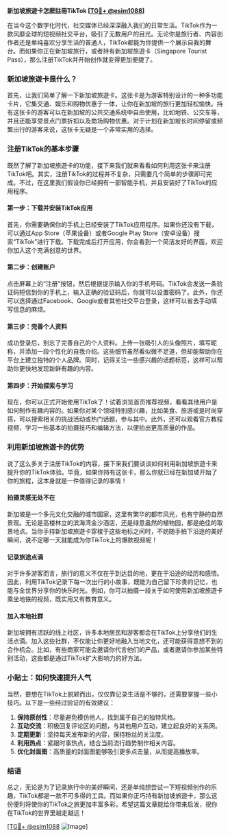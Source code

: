 **新加坡旅遊卡怎麽註冊TikTok [[TG💪+ @esim1088](https://t.me/s/esim1088)]**

在当今这个数字化时代，社交媒体已经深深融入我们的日常生活。TikTok作为一款风靡全球的短视频社交平台，吸引了无数用户的目光。无论你是旅行者、内容创作者还是单纯喜欢分享生活的普通人，TikTok都能为你提供一个展示自我的舞台。而如果你正在新加坡旅行，或者持有新加坡旅遊卡（Singapore Tourist Pass），那么注册TikTok并开始创作就变得更加便捷了。

### 新加坡旅遊卡是什么？

首先，让我们简单了解一下新加坡旅遊卡。这张卡是为游客特别设计的一种多功能卡片，它集交通、娱乐和购物优惠于一体，让你在新加坡的旅行更加轻松愉快。持有这张卡的游客可以在新加坡的公共交通系统中自由使用，比如地铁、公交车等，并且还能享受景点门票折扣以及商场购物优惠。对于计划在新加坡长时间停留或频繁出行的游客来说，这张卡无疑是一个非常实用的选择。

### 注册TikTok的基本步骤

既然了解了新加坡旅遊卡的功能，接下来我们就来看看如何利用这张卡来注册TikTok吧。其实，注册TikTok的过程并不复杂，只需要几个简单的步骤即可完成。不过，在这里我们假设你已经拥有一部智能手机，并且安装好了TikTok的应用程序。

#### 第一步：下载并安装TikTok应用

首先，你需要确保你的手机上已经安装了TikTok应用程序。如果你还没有下载，可以通过App Store（苹果设备）或者Google Play Store（安卓设备）搜索“TikTok”进行下载。下载完成后打开应用，你会看到一个简洁友好的界面，欢迎你加入这个充满创意的世界。

#### 第二步：创建账户

点击屏幕上的“注册”按钮，然后根据提示输入你的手机号码。TikTok会发送一条验证码短信到你的手机上，输入正确的验证码后，你就可以设置密码了。此外，你还可以选择通过Facebook、Google或者其他社交平台登录，这样可以省去手动填写信息的麻烦。

#### 第三步：完善个人资料

成功登录后，别忘了完善自己的个人资料。上传一张吸引人的头像照片，填写昵称，并添加一段个性化的自我介绍。这些细节虽然看似微不足道，但却能帮助你在平台上建立独特的个人品牌。同时，记得关注一些感兴趣的话题标签，这样可以帮助你更快地发现新鲜有趣的内容。

#### 第四步：开始探索与学习

现在，你可以正式开始使用TikTok了！试着浏览首页推荐视频，看看其他用户是如何制作有趣内容的。如果你对某个领域特别感兴趣，比如美食、旅游或是时尚穿搭，可以搜索相关的挑战活动或热门话题，参与其中。此外，还可以观看官方教程视频，学习一些基本的拍摄技巧和编辑方法，以便拍出更高质量的作品。

### 利用新加坡旅遊卡的优势

说了这么多关于注册TikTok的内容，接下来我们要谈谈如何利用新加坡旅遊卡来提升你的TikTok体验。毕竟，如果你持有这张卡，那么你就已经在新加坡开始了你的旅程，这本身就是一件值得记录的事情！

#### 拍摄灵感无处不在

新加坡是一个多元文化交融的城市国家，这里有繁华的都市风光，也有宁静的自然景观。无论是高楼林立的滨海湾金沙酒店，还是绿意盎然的植物园，都是绝佳的取景地点。当你手持新加坡旅遊卡穿梭于这些地标之间时，不妨随手拍下沿途的美好瞬间，说不定哪一天就能成为你TikTok上的爆款视频呢！

#### 记录旅途点滴

对于许多游客而言，旅行的意义不仅在于到达目的地，更在于沿途的经历和感悟。因此，利用TikTok记录下每一次出行的小故事，既能为自己留下珍贵的记忆，也能与全世界分享你的快乐时光。例如，你可以拍摄一段关于如何使用新加坡旅遊卡乘坐地铁的视频，既实用又有教育意义。

#### 加入本地社群

新加坡拥有活跃的线上社区，许多本地居民和游客都会在TikTok上分享他们的生活点滴。加入这些社群，不仅能让你更好地融入当地文化，还可能获得意想不到的合作机会。比如，有些商家可能会邀请你代言他们的产品，或者邀请你参加某些特别活动，这些都是通过TikTok扩大影响力的好方法。

### 小贴士：如何快速提升人气

当然，要想在TikTok上脱颖而出，仅仅靠记录生活是不够的，还需要掌握一些小技巧。以下是一些经过验证的有效建议：

1. **保持原创性**：尽量避免模仿他人，找到属于自己的独特风格。
2. **互动交流**：积极回复评论区的问题，与其他用户互动，建立起良好的关系网。
3. **定期更新**：坚持每天发布新的内容，保持粉丝的关注度。
4. **利用热点**：紧跟时事热点，结合当前流行趋势制作相关内容。
5. **优化封面图**：高质量的封面图能够吸引更多点击量，从而提高播放率。

### 结语

总之，无论是为了记录旅行中的美好瞬间，还是单纯想尝试一下短视频创作的乐趣，TikTok都是一款不可多得的工具。而如果你正巧持有新加坡旅遊卡，那么这份便利将使你的TikTok之旅更加丰富多彩。希望这篇文章能给你带来启发，祝你在TikTok的世界里越走越远！

[[TG💪+ @esim1088](https://t.me/s/esim1088) ![Image](https://i.postimg.cc/4NQfJmqS/Snipaste-2025-05-13-00-14-12.png)]